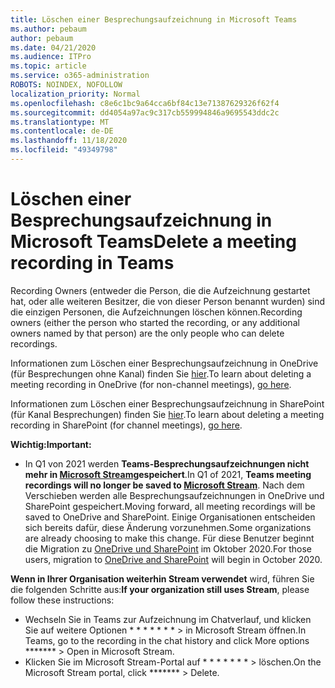```yaml
---
title: Löschen einer Besprechungsaufzeichnung in Microsoft Teams
ms.author: pebaum
author: pebaum
ms.date: 04/21/2020
ms.audience: ITPro
ms.topic: article
ms.service: o365-administration
ROBOTS: NOINDEX, NOFOLLOW
localization_priority: Normal
ms.openlocfilehash: c8e6c1bc9a64cca6bf84c13e71387629326f62f4
ms.sourcegitcommit: dd4054a97ac9c317cb559994846a9695543ddc2c
ms.translationtype: MT
ms.contentlocale: de-DE
ms.lasthandoff: 11/18/2020
ms.locfileid: "49349798"
---
```

# <a name="delete-a-meeting-recording-in-teams"></a><span data-ttu-id="c0a70-102">Löschen einer Besprechungsaufzeichnung in Microsoft Teams</span><span class="sxs-lookup"><span data-stu-id="c0a70-102">Delete a meeting recording in Teams</span></span>

<span data-ttu-id="c0a70-103">Recording Owners (entweder die Person, die die Aufzeichnung gestartet hat, oder alle weiteren Besitzer, die von dieser Person benannt wurden) sind die einzigen Personen, die Aufzeichnungen löschen können.</span><span class="sxs-lookup"><span data-stu-id="c0a70-103">Recording owners (either the person who started the recording, or any additional owners named by that person) are the only people who can delete recordings.</span></span>  

<span data-ttu-id="c0a70-104">Informationen zum Löschen einer Besprechungsaufzeichnung in OneDrive (für Besprechungen ohne Kanal) finden Sie  [hier](https://support.microsoft.com/office/21fe345a-e488-4fa7-932b-f053c1bebe8a).</span><span class="sxs-lookup"><span data-stu-id="c0a70-104">To learn about deleting a meeting recording in OneDrive (for non-channel meetings),  [go here](https://support.microsoft.com/office/21fe345a-e488-4fa7-932b-f053c1bebe8a).</span></span>  

<span data-ttu-id="c0a70-105">Informationen zum Löschen einer Besprechungsaufzeichnung in SharePoint (für Kanal Besprechungen) finden Sie  [hier](https://support.microsoft.com/office/71f3c90a-0d24-4d80-8b66-f88234b79a52).</span><span class="sxs-lookup"><span data-stu-id="c0a70-105">To learn about deleting a meeting recording in SharePoint (for channel meetings),  [go here](https://support.microsoft.com/office/71f3c90a-0d24-4d80-8b66-f88234b79a52).</span></span>  

<span data-ttu-id="c0a70-106">**Wichtig:**</span><span class="sxs-lookup"><span data-stu-id="c0a70-106">**Important:**</span></span>

- <span data-ttu-id="c0a70-107">In Q1 von 2021 werden **Teams-Besprechungsaufzeichnungen nicht mehr in [Microsoft Stream](https://stream.microsoft.com/)gespeichert**.</span><span class="sxs-lookup"><span data-stu-id="c0a70-107">In Q1 of 2021, **Teams meeting recordings will no longer be saved to  [Microsoft Stream](https://stream.microsoft.com/)**.</span></span> <span data-ttu-id="c0a70-108">Nach dem Verschieben werden alle Besprechungsaufzeichnungen in OneDrive und SharePoint gespeichert.</span><span class="sxs-lookup"><span data-stu-id="c0a70-108">Moving forward, all meeting recordings will be saved to OneDrive and SharePoint.</span></span> <span data-ttu-id="c0a70-109">Einige Organisationen entscheiden sich bereits dafür, diese Änderung vorzunehmen.</span><span class="sxs-lookup"><span data-stu-id="c0a70-109">Some organizations are already choosing to make this change.</span></span> <span data-ttu-id="c0a70-110">Für diese Benutzer beginnt die Migration zu  [OneDrive und SharePoint](https://docs.microsoft.com/MicrosoftTeams/tmr-meeting-recording-change)  im Oktober 2020.</span><span class="sxs-lookup"><span data-stu-id="c0a70-110">For those users, migration to  [OneDrive and SharePoint](https://docs.microsoft.com/MicrosoftTeams/tmr-meeting-recording-change)  will begin in October 2020.</span></span>

<span data-ttu-id="c0a70-111">**Wenn in Ihrer Organisation weiterhin Stream verwendet** wird, führen Sie die folgenden Schritte aus:</span><span class="sxs-lookup"><span data-stu-id="c0a70-111">**If your organization still uses Stream**, please follow these instructions:</span></span>

- <span data-ttu-id="c0a70-112">Wechseln Sie in Teams zur Aufzeichnung im Chatverlauf, und klicken Sie auf weitere Optionen \* \* \* \* \* \* \* > in Microsoft Stream öffnen.</span><span class="sxs-lookup"><span data-stu-id="c0a70-112">In Teams, go to the recording in the chat history and click More options  \*\*\*\*\*\*\*  > Open in Microsoft Stream.</span></span>
- <span data-ttu-id="c0a70-113">Klicken Sie im Microsoft Stream-Portal auf \* \* \* \* \* \* \* > löschen.</span><span class="sxs-lookup"><span data-stu-id="c0a70-113">On the Microsoft Stream portal, click  \*\*\*\*\*\*\* > Delete.</span></span>
